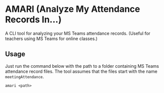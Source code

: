 # AMARI (Analyze My Attendance Records In...)

A CLI tool for analyzing your MS Teams attendance records.  (Useful for teachers using MS Teams for online classes.)

## Usage

Just run the command below with the path to a folder containing MS Teams attendance record files.  The tool assumes that the files start with the name `meetingAttendance`.

`amari <path>`